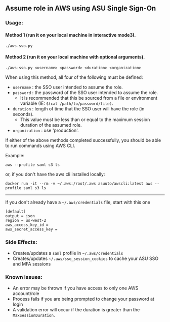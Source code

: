 ## Assume role in AWS using ASU Single Sign-On

### Usage:

#### Method 1 (run it on your local machine in interactive mode3).
`./aws-sso.py`

#### Method 2 (run it on your local machine with optional arguments).
`./aws-sso.py <username> <password> <duration> <organization>`

When using this method, all four of the following must be defined:

- `username` : the SSO user intended to assume the role.
- `password` : the password of the SSO user intended to assume the role.
  - It is recommended that this be sourced from a file or environment variable (IE: `$(cat /path/to/password/file)`.
- `duration` : length of time that the SSO user will have the role (in seconds).
  - This value must be less than or equal to the maximum session duration of the assumed role.
- `organization` : use 'production'.

If either of the above methods completed successfully, you should be able to run commands using AWS CLI.

Example:

`aws --profile saml s3 ls`

or, if you don't have the aws cli installed locally:

`docker run -it --rm -v ~/.aws:/root/.aws asuuto/awscli:latest aws --profile saml s3 ls`

---

If you don't already have a `~/.aws/credentials` file, start with this one

```
[default]
output = json
region = us-west-2
aws_access_key_id = 
aws_secret_access_key = 
```

### Side Effects:

* Creates/updates a `saml` profile in `~/.aws/credentials`
* Creates/updates `~/.aws/sso_session_cookies` to cache your ASU SSO and MFA sessions


### Known issues:
- An error may be thrown if you have access to only one AWS account/role
- Process fails if you are being prompted to change your password at login
- A validation error will occur if the duration is greater than the `MaxSessionDuration`.

